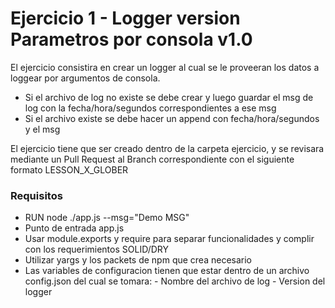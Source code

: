 # Ejercicio 1 - Logger version Parametros por consola v1.0
El ejercicio consistira en crear un logger al cual se le proveeran los datos a loggear por 
argumentos de consola. 

  -  Si el archivo de log no existe se debe crear y luego guardar el msg de log con la fecha/hora/segundos correspondientes a ese msg
  -  Si el archivo existe se debe hacer un append con fecha/hora/segundos y el msg

El ejercicio tiene que ser creado dentro de la carpeta ejercicio, y se revisara mediante un Pull Request al Branch correspondiente con el siguiente formato LESSON_X_GLOBER

### Requisitos
  -  RUN node ./app.js --msg="Demo MSG"
  -  Punto de entrada app.js
  -  Usar module.exports y require para separar funcionalidades y complir con los requerimientos SOLID/DRY
  -  Utilizar yargs y los packets de npm que crea necesario
  -  Las variables de configuracion tienen que estar dentro de un archivo config.json del cual se tomara:
    -  Nombre del archivo de log
    -  Version del logger
